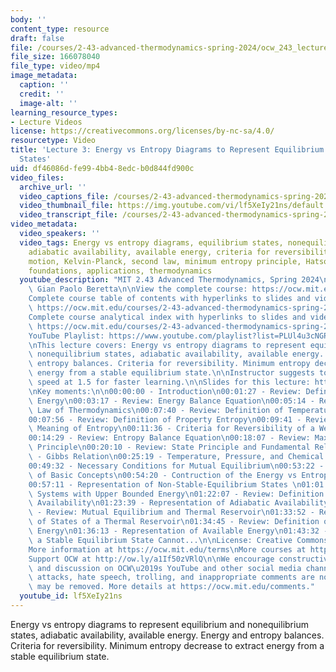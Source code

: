 ```yaml
---
body: ''
content_type: resource
draft: false
file: /courses/2-43-advanced-thermodynamics-spring-2024/ocw_243_lecture03_2024feb13_360p_16_9.mp4
file_size: 166078040
file_type: video/mp4
image_metadata:
  caption: ''
  credit: ''
  image-alt: ''
learning_resource_types:
- Lecture Videos
license: https://creativecommons.org/licenses/by-nc-sa/4.0/
resourcetype: Video
title: 'Lecture 3: Energy vs Entropy Diagrams to Represent Equilibrium and Nonequilibrium
  States'
uid: df46086d-fe99-4bb4-8edc-b0d844fd900c
video_files:
  archive_url: ''
  video_captions_file: /courses/2-43-advanced-thermodynamics-spring-2024/1MypzDwY08GsGm7QkrqGP7e00JdE-LQlM_transcript.webvtt
  video_thumbnail_file: https://img.youtube.com/vi/lf5XeIy21ns/default.jpg
  video_transcript_file: /courses/2-43-advanced-thermodynamics-spring-2024/1MypzDwY08GsGm7QkrqGP7e00JdE-LQlM_transcript.pdf
video_metadata:
  video_speakers: ''
  video_tags: Energy vs entropy diagrams, equilibrium states, nonequilibrium states,
    adiabatic availability, available energy, criteria for reversibility, perpetual
    motion, Kelvin-Planck, second law, minimum entropy principle, Hatsopoulos, Gyftopoulos,
    foundations, applications, thermodynamics
  youtube_description: "MIT 2.43 Advanced Thermodynamics, Spring 2024\nInstructor:\
    \ Gian Paolo Beretta\n\nView the complete course: https://ocw.mit.edu/courses/2-43-advanced-thermodynamics-spring-2024/\n\
    Complete course table of contents with hyperlinks to slides and video timestamps:\
    \ https://ocw.mit.edu/courses/2-43-advanced-thermodynamics-spring-2024/resources/mit2_43_s24_toc_slides_pdf/\n\
    Complete course analytical index with hyperlinks to slides and video timestamps:\
    \ https://ocw.mit.edu/courses/2-43-advanced-thermodynamics-spring-2024/resources/mit2_43_s24_index_slides_pdf/\n\
    YouTube Playlist: https://www.youtube.com/playlist?list=PLUl4u3cNGP6309d0oJDiVo1CvxUQXJ2il\n\
    \nThis lecture covers: Energy vs entropy diagrams to represent equilibrium and\
    \ nonequilibrium states, adiabatic availability, available energy. Energy and\
    \ entropy balances. Criteria for reversibility. Minimum entropy decrease to extract\
    \ energy from a stable equilibrium state.\n\nInstructor suggests to set viewing\
    \ speed at 1.5 for faster learning.\n\nSlides for this lecture: https://ocw.mit.edu/courses/2-43-advanced-thermodynamics-spring-2024/resources/mit2_43_s24_lec03_pdf/\n\
    \nKey moments:\n\n00:00:00 - Introduction\n00:01:27 - Review: Definition of Property\
    \ Energy\n00:03:17 - Review: Energy Balance Equation\n00:05:14 - Review: Second\
    \ Law of Thermodynamics\n00:07:40 - Review: Definition of Temperature of a Reservoir\n\
    00:07:56 - Review: Definition of Property Entropy\n00:09:41 - Review: Engineering\
    \ Meaning of Entropy\n00:11:36 - Criteria for Reversibility of a Weight Process\n\
    00:14:29 - Review: Entropy Balance Equation\n00:18:07 - Review: Maximum Entropy\
    \ Principle\n00:20:10 - Review: State Principle and Fundamental Relation\n00:23:35\
    \ - Gibbs Relation\n00:25:19 - Temperature, Pressure, and Chemical Potentials\n\
    00:49:32 - Necessary Conditions for Mutual Equilibrium\n00:53:22 - Graphical Representation\
    \ of Basic Concepts\n00:54:20 - Contruction of the Energy vs Entropy Diagram\n\
    00:57:11 - Representation of Non-Stable-Equilibrium States \n01:01:47 - Special\
    \ Systems with Upper Bounded Energy\n01:22:07 - Review: Definition of Adiabatic\
    \ Availability\n01:23:39 - Representation of Adiabatic Availability\n01:27:32\
    \ - Review: Mutual Equilibrium and Thermal Reservoir\n01:33:52 - Representation\
    \ of States of a Thermal Reservoir\n01:34:45 - Review: Definition of Available\
    \ Energy\n01:36:13 - Representation of Available Energy\n01:43:32 - A System in\
    \ a Stable Equilibrium State Cannot...\n\nLicense: Creative Commons BY-NC-SA\n\
    More information at https://ocw.mit.edu/terms\nMore courses at https://ocw.mit.edu\n\
    Support OCW at http://ow.ly/a1If50zVRlQ\n\nWe encourage constructive comments\
    \ and discussion on OCW\u2019s YouTube and other social media channels. Personal\
    \ attacks, hate speech, trolling, and inappropriate comments are not allowed and\
    \ may be removed. More details at https://ocw.mit.edu/comments."
  youtube_id: lf5XeIy21ns
---
```

Energy vs entropy diagrams to represent equilibrium and nonequilibrium states, adiabatic availability, available energy. Energy and entropy balances. Criteria for reversibility. Minimum entropy decrease to extract energy from a stable equilibrium state.